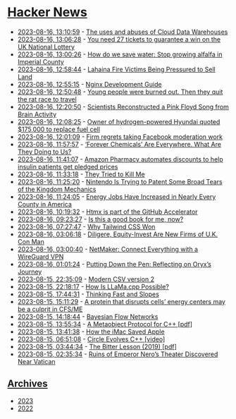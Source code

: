 # [Hacker News](https://kherrick.github.io/hacker-news/)

* [2023-08-16, 13:10:59](https://news.ycombinator.com/item?id=37146532) - [The uses and abuses of Cloud Data Warehouses](https://materialize.com/blog/warehouse-abuse/)
* [2023-08-16, 13:06:28](https://news.ycombinator.com/item?id=37146469) - [You need 27 tickets to guarantee a win on the UK National Lottery](https://arxiv.org/abs/2307.12430)
* [2023-08-16, 13:00:26](https://news.ycombinator.com/item?id=37146398) - [How do we save water: Stop growing alfalfa in Imperial County](https://www.desertsun.com/story/opinion/contributors/valley-voice/2023/02/05/growing-alfalfa-in-imperial-county-and-california-wastes-water/69860506007/)
* [2023-08-16, 12:58:44](https://news.ycombinator.com/item?id=37146373) - [Lahaina Fire Victims Being Pressured to Sell Land](https://themessenger.com/news/lahaina-fire-victims-being-pressured-to-sell-land-governor-warns)
* [2023-08-16, 12:55:15](https://news.ycombinator.com/item?id=37146331) - [Nginx Development Guide](https://nginx.org/en/docs/dev/development_guide.html)
* [2023-08-16, 12:50:48](https://news.ycombinator.com/item?id=37146283) - [Young people were burned out. Then they quit the rat race to travel](https://www.cnn.com/travel/gen-z-burnout-travel/index.html)
* [2023-08-16, 12:20:50](https://news.ycombinator.com/item?id=37145920) - [Scientists Reconstructed a Pink Floyd Song from Brain Activity](https://www.wsj.com/articles/mind-reading-computer-ai-brain-research-a643705f)
* [2023-08-16, 12:08:25](https://news.ycombinator.com/item?id=37145789) - [Owner of hydrogen-powered Hyundai quoted $175,000 to replace fuel cell](https://www.drive.com.au/news/hyundai-ix35-hydrogen-fuel-cell-repair-germany/)
* [2023-08-16, 12:01:09](https://news.ycombinator.com/item?id=37145725) - [Firm regrets taking Facebook moderation work](https://www.bbc.com/news/technology-66465231)
* [2023-08-16, 11:57:57](https://news.ycombinator.com/item?id=37145701) - [‘Forever Chemicals’ Are Everywhere. What Are They Doing to Us?](https://www.nytimes.com/2023/08/16/magazine/pfas-toxic-chemicals.html)
* [2023-08-16, 11:41:07](https://news.ycombinator.com/item?id=37145558) - [Amazon Pharmacy automates discounts to help insulin patients get pledged prices](https://www.reuters.com/business/retail-consumer/amazon-pharmacy-automates-discounts-help-insulin-patients-get-pledged-prices-2023-08-15/)
* [2023-08-16, 11:33:18](https://news.ycombinator.com/item?id=37145491) - [They Tried to Kill Me](https://www.nplusonemag.com/online-only/online-only/how-they-tried-to-kill-me/)
* [2023-08-16, 11:25:20](https://news.ycombinator.com/item?id=37145427) - [Nintendo Is Trying to Patent Some Broad Tears of the Kingdom Mechanics](https://kotaku.com/nintendo-is-trying-to-patent-some-really-broad-tears-of-1850730637)
* [2023-08-16, 11:24:05](https://news.ycombinator.com/item?id=37145411) - [Energy Jobs Have Increased in Nearly Every County in America](https://www.energy.gov/articles/us-department-energy-finds-energy-jobs-have-increased-nearly-every-county-america)
* [2023-08-16, 10:19:32](https://news.ycombinator.com/item?id=37144985) - [Htmx is part of the GitHub Accelerator](https://htmx.org/posts/2023-06-06-htmx-github-accelerator/)
* [2023-08-16, 09:23:27](https://news.ycombinator.com/item?id=37144601) - [Is this a good book for me, now?](https://maryrosecook.com/blog/post/is-this-a-good-book-for-me-now)
* [2023-08-16, 07:27:47](https://news.ycombinator.com/item?id=37143837) - [Why Tailwind CSS Won](https://matt-rickard.com/why-tailwind-css-won)
* [2023-08-16, 03:06:18](https://news.ycombinator.com/item?id=37142426) - [Diligere, Equity-Invest Are New Firms of U.K. Con Man](https://krebsonsecurity.com/2023/08/diligere-equity-invest-are-new-firms-of-u-k-con-man/)
* [2023-08-16, 03:00:40](https://news.ycombinator.com/item?id=37142388) - [NetMaker: Connect Everything with a WireGuard VPN](https://www.netmaker.io/)
* [2023-08-16, 01:01:24](https://news.ycombinator.com/item?id=37141463) - [Putting Down the Pen: Reflecting on Oryx’s Journey](https://www.oryxspioenkop.com/2023/08/putting-down-pen-reflecting-on-oryxs.html)
* [2023-08-15, 22:35:09](https://news.ycombinator.com/item?id=37140159) - [Modern CSV version 2](https://www.moderncsv.com/modern-csv-2-is-now-available/)
* [2023-08-15, 22:18:17](https://news.ycombinator.com/item?id=37140013) - [How Is LLaMa.cpp Possible?](https://finbarr.ca/how-is-llama-cpp-possible/)
* [2023-08-15, 17:44:31](https://news.ycombinator.com/item?id=37136986) - [Thinking Fast and Slopes](https://www.drorpoleg.com/thinking-fast-and-slopes/)
* [2023-08-15, 15:11:29](https://news.ycombinator.com/item?id=37134950) - [A protein that disrupts cells’ energy centers may be a culprit in CFS/ME](https://www.science.org/content/article/protein-disrupts-cells-energy-centers-may-be-culprit-chronic-fatigue-syndrome)
* [2023-08-15, 14:18:44](https://news.ycombinator.com/item?id=37134315) - [Bayesian Flow Networks](https://arxiv.org/abs/2308.07037)
* [2023-08-15, 13:55:34](https://news.ycombinator.com/item?id=37134056) - [A Metaobject Protocol for C++ [pdf]](https://dl.acm.org/doi/pdf/10.1145/217838.217868)
* [2023-08-15, 13:41:38](https://news.ycombinator.com/item?id=37133908) - [How the iMac Saved Apple](https://www.theverge.com/23830432/imac-twenty-five-years-ago-saved-apple)
* [2023-08-15, 06:51:08](https://news.ycombinator.com/item?id=37130988) - [Circle Evolves C++ [video]](https://www.youtube.com/watch?v=P1ZDOGDMNLM)
* [2023-08-15, 03:44:34](https://news.ycombinator.com/item?id=37129921) - [The Bitter Lesson (2019) [pdf]](https://www.cs.utexas.edu/~eunsol/courses/data/bitter_lesson.pdf)
* [2023-08-15, 02:35:34](https://news.ycombinator.com/item?id=37129514) - [Ruins of Emperor Nero’s Theater Discovered Near Vatican](https://www.scientificamerican.com/article/ruins-of-neros-theater-discovered-near-vatican1/)

## [Archives](archives/index.md)

* [2023](archives/2023/index.md)
* [2022](archives/2022/index.md)
